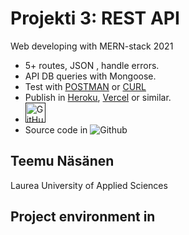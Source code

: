 # Projekti 3: REST API
Web developing with MERN-stack 2021
- 5+ routes, JSON , handle errors.
- API DB queries with Mongoose.
- Test with [POSTMAN](https://www.postman.com/) or [CURL](https://curl.se/)
- Publish in [Heroku](https://www.heroku.com/), [Vercel](https://vercel.com/) or similar.
- <a href=""><img alt="GitHub" title="GitHub" height="32" width="32" src="https://simpleicons.org/icons/github.svg"></a>
- Source code in ![Github](https://simpleicons.org/icons/github.svg )
## Teemu Näsänen
Laurea University of Applied Sciences
## Project environment in 
